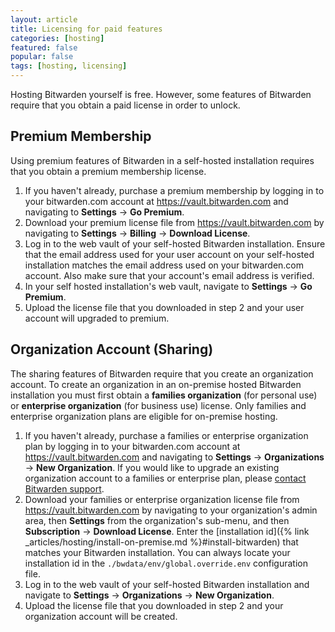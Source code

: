 ```yaml
---
layout: article
title: Licensing for paid features
categories: [hosting]
featured: false
popular: false
tags: [hosting, licensing]
---
```


Hosting Bitwarden yourself is free. However, some features of Bitwarden require that you obtain a paid license in order to unlock.

## Premium Membership

Using premium features of Bitwarden in a self-hosted installation requires that you obtain a premium membership license.

1. If you haven't already, purchase a premium membership by logging in to your bitwarden.com account at <https://vault.bitwarden.com> and navigating to **Settings** &rarr; **Go Premium**.
2. Download your premium license file from <https://vault.bitwarden.com> by navigating to **Settings** &rarr; **Billing** &rarr; **Download License**.
3. Log in to the web vault of your self-hosted Bitwarden installation. Ensure that the email address used for your user account on your self-hosted installation matches the email address used on your bitwarden.com account. Also make sure that your account's email address is verified.
4. In your self hosted installation's web vault, navigate to **Settings** &rarr; **Go Premium**.
5. Upload the license file that you downloaded in step 2 and your user account will upgraded to premium.

## Organization Account (Sharing)

The sharing features of Bitwarden require that you create an organization account. To create an organization in an on-premise hosted Bitwarden installation you must first obtain a **families organization** (for personal use) or **enterprise organization** (for business use) license. Only families and enterprise organization plans are eligible for on-premise hosting.

1. If you haven't already, purchase a families or enterprise organization plan by logging in to your bitwarden.com account at <https://vault.bitwarden.com> and navigating to **Settings** &rarr; **Organizations** &rarr; **New Organization**. If you would like to upgrade an existing organization account to a families or enterprise plan, please [contact Bitwarden support](https://bitwarden.com/contact).
2. Download your families or enterprise organization license file from <https://vault.bitwarden.com> by navigating to your organization's admin area, then **Settings** from the organization's sub-menu, and then **Subscription** &rarr; **Download License**. Enter the [installation id]({% link _articles/hosting/install-on-premise.md %}#install-bitwarden) that matches your Bitwarden installation. You can always locate your installation id in the `./bwdata/env/global.override.env` configuration file.
3. Log in to the web vault of your self-hosted Bitwarden installation and navigate to **Settings** &rarr; **Organizations** &rarr; **New Organization**.
4. Upload the license file that you downloaded in step 2 and your organization account will be created.
